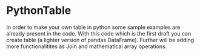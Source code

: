 # PythonTable
In order to make your own table in python
some sample examples are already present in the code. With this code which is the first draft you can create table (a lighter version of pandas DataFrame). 
Further will be adding more functionalitites as Join and mathematical array operations.
